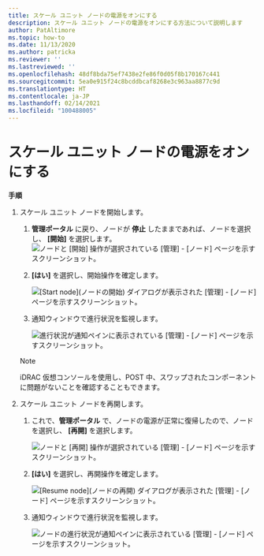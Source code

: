 ```yaml
---
title: スケール ユニット ノードの電源をオンにする
description: スケール ユニット ノードの電源をオンにする方法について説明します
author: PatAltimore
ms.topic: how-to
ms.date: 11/13/2020
ms.author: patricka
ms.reviewer: ''
ms.lastreviewed: ''
ms.openlocfilehash: 48df8bda75ef7438e2fe86f0d05f8b170167c441
ms.sourcegitcommit: 5ea0e915f24c8bcddbcaf8268e3c963aa8877c9d
ms.translationtype: HT
ms.contentlocale: ja-JP
ms.lasthandoff: 02/14/2021
ms.locfileid: "100488005"
---
```

# <a name="powering-on-a-scale-unit-node"></a>スケール ユニット ノードの電源をオンにする

**手順**

1.  スケール ユニット ノードを開始します。

    1.  **管理ポータル** に戻り、ノードが **停止** したままであれば、ノードを選択し、 **[開始]** を選択します。![ノードと [開始] 操作が選択されている [管理] - [ノード] ページを示すスクリーンショット。](media/image-46.png)

    1.  **[はい]** を選択し、開始操作を確定します。

        ![[Start node]\(ノードの開始\) ダイアログが表示された [管理] - [ノード] ページを示すスクリーンショット。](media/image-47.png)
        
    1.  通知ウィンドウで進行状況を監視します。
    
        ![進行状況が通知ペインに表示されている [管理] - [ノード] ページを示すスクリーンショット。](media/image-48.png)
            
    > [!NOTE]
    > iDRAC 仮想コンソールを使用し、POST 中、スワップされたコンポーネントに問題がないことを確認することもできます。
    
2.  スケール ユニット ノードを再開します。

    1.  これで、**管理ポータル** で、ノードの電源が正常に復帰したので、ノードを選択し、 **[再開]** を選択します。

        ![ノードと [再開] 操作が選択されている [管理] - [ノード] ページを示すスクリーンショット。](media/image-49.png)
        
    1.  **[はい]** を選択し、再開操作を確定します。
    
        ![[Resume node]\(ノードの再開\) ダイアログが表示された [管理] - [ノード] ページを示すスクリーンショット。](media/image-50.png)
    
    1.  通知ウィンドウで進行状況を監視します。
    
        ![ノードの進行状況が通知ペインに表示されている [管理] - [ノード] ページを示すスクリーンショット。](media/image-51.png)
        
